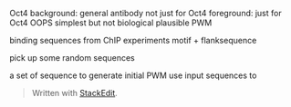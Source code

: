 
Oct4 
background: general antibody not just for Oct4
foreground: just for Oct4
OOPS simplest but not biological plausible
PWM

binding sequences from ChIP experiments
motif + flanksequence

pick up some random sequences

a set of sequence to generate initial PWM
use input sequences to 
> Written with [StackEdit](https://stackedit.io/).
>
<!--stackedit_data:
eyJoaXN0b3J5IjpbLTE2Nzg1ODM2MzIsLTIwOTE0NjMyNjMsLT
E2NzkzMzUzOTAsNTYwOTYwMjQsMjA0Mzg1OTQ1MiwtODg4ODg4
NDk4LDczMDk5ODExNl19
-->